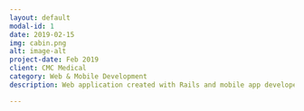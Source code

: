 ```yaml
---
layout: default
modal-id: 1
date: 2019-02-15
img: cabin.png
alt: image-alt
project-date: Feb 2019
client: CMC Medical
category: Web & Mobile Development
description: Web application created with Rails and mobile app developed with Ionic. \br bi

---
```

